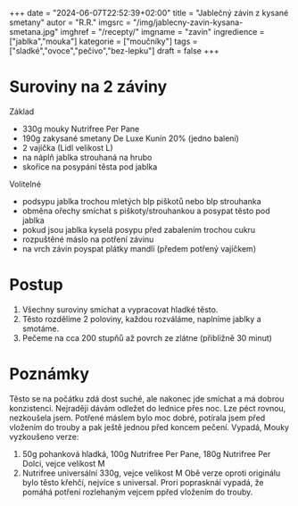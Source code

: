 
+++
date = "2024-06-07T22:52:39+02:00"
title = "Jablečný závin z kysané smetany"
autor = "R.R."
imgsrc = "/img/jablecny-zavin-kysana-smetana.jpg"
imghref = "/recepty/"
imgname = "zavin"
ingredience = ["jablka","mouka"]
kategorie = ["moučníky"]
tags = ["sladké","ovoce","pečivo","bez-lepku"]
draft = false
+++


# Suroviny na 2 záviny
Základ
- 330g mouky Nutrifree Per Pane
- 190g zakysané smetany De Luxe Kunín 20% (jedno balení)
- 2 vajíčka (Lidl velikost L)
- na náplň jablka strouhaná na hrubo
- skořice na posypání těsta pod jablka

Volitelné
- podsypu jablka trochou mletých blp piškotů nebo blp strouhanka
- obměna ořechy smíchat s piškoty/strouhankou a posypat těsto pod jablka 
- pokud jsou jablka kyselá posypu před zabalením trochou cukru
- rozpuštěné máslo na potření závinu
- na vrch závin poyspat plátky mandlí (předem potřený vajíčkem)


# Postup
1. Všechny suroviny smíchat a  vypracovat hladké těsto.
2. Těsto rozdělíme 2 poloviny, každou rozváláme, naplníme jablky a smotáme. 
3. Pečeme na cca 200 stupňů až povrch ze zlátne (přibližně 30 minut)

# Poznámky
Těsto se na počátku zdá dost suché, ale nakonec jde smíchat a má dobrou konzistenci. 
Nejraději dávám odležet do lednice přes noc. Lze péct rovnou, nezkoušela jsem.
Potřené máslem bylo moc dobré, potírala jsem před vložením do trouby a pak ještě jednou před koncem pečení. Vypadá, 
Mouky vyzkoušeno verze:
1. 50g pohanková hladká, 100g Nutrifree Per Pane, 180g Nutrifree Per Dolci, vejce velikost M
2. Nutrifree universální 330g, vejce velikost M
Obě verze oproti originálu bylo těsto křehčí, nejvíce s universal. Prori poprasknáí vypadá, že pomáhá  potření rozlehaným vejcem ppřed vložením do trouby.


<!-- Zdroj: Když jsem před čtyřmi lety začínala s bezlepkovým pečením, nakoupila jsem si domů x druhou různých směsí a tenkrát zakotvila hned po prvním víkendu u mouky Schar mix B. Podle mě je to mouka, ze které vykouzlíte naprosto všechno. Já se naprosto dobrovolně přiznávám, že nesnáším mít doma rozděláno několik balíčků různých jednodruhovek a směsí. Pro mě je prostě ideální jedna universální směs a tou pravou je právě Schar. Do nedávna jsem z ní pekla i vánoční cukroví, ale letos jsem přesedlala na Nutrifree Frollu, která je nepochybně na cukroví lepší.

Frolla je naprosto úžasná i na závin, ale po dlouhé době jsem se vrátila právě k B mixu a udělala závin z něho a výsledek je z mého pohledu úžasný. S těstem se dá výborně pracovat, nelepí se, netrhá a jde vyválet opravdu na tenko. Výsledné těsto můžete použít jak na sladkou variantu závinu tak na slanou.

330g mouky Schar mix B
190g zakysané smetany De luxe Kunín (jedno balení)
2 vajíčka
Všechny ingredience smíchejte v míse a vypracujte hladké těsto. Ze začátku to bude vypadat všelijak, a budete mít pocit, že to snad ani dohromady nespojíte, ale nebojte.

Výsledné těsto je jako modelína, se kterým se dá opravdu dobře pracovat.

Z uvedeného množství vzniknou dva záviny.

Jablečný jsem před nanesením náplně ještě potřela rozpuštěným máslem. Dobré u jablek je i vymačkat z nich přebytečnou vodu, která teoreticky může ohrozit těsto tím, že popraská.

Pečeme na 180/190 stupňů do zezlátnutí.
-----------------

Tak nám maliny, jahody a borůvky pomalu začínají střídat jablka, hrušky a švestky. Minule jsem sdílela recept na klasický jablečný závin, který měl podle statistik na webu neuvěřitelný úspěch, a někdo z vás těsto použil na makový závin se švestkami a mě to zaujalo, protože mám kombinaci máku a švestek strašně ráda. Dnes jsem na těsto použila mouku Nutrifree Per Pane a recept je na dva záviny.

330g mouky Nutrifree Per Pane
190g zakysané smetany De luxe Kunín (jedno balení)
2 vajíčka
Všechny ingredience smíchejte v míse a vypracujte hladké těsto. Ze začátku to bude vypadat všelijak, a budete mít pocit, že to snad ani dohromady nespojíte, ale nebojte.

Výsledné těsto je jako modelína, se kterým se dá opravdu dobře pracovat.

Náplň:

200g mletého máku
vypeckované švestky pokrájené na čtvrtky
250ml mléka
4 lžíce povidel
sladidlo dle chuti
Mák zalijte mlékem, doslaďte a vařte do změknutí a zhoustnutí. Nechte lehce vychladnout.

Těsto rozdělte na polovinu, podsypejte moukou a rozválejte na opravdu tenký plát.

Rozdělte na něho polovinu makové náplně, pokrájené švestky a opatrně stočte do závinu.

Potřete rozšlehaným vajíčkem a pečte na 210 stupňů do zezlátnutí.

--> 